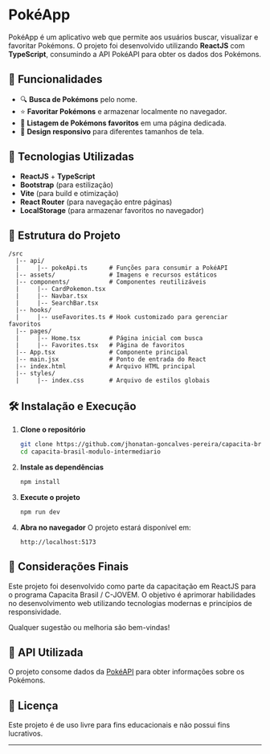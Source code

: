 # PokéApp

PokéApp é um aplicativo web que permite aos usuários buscar, visualizar e favoritar Pokémons. O projeto foi desenvolvido utilizando **ReactJS** com **TypeScript**, consumindo a API PokéAPI para obter os dados dos Pokémons.

## 📌 Funcionalidades
- 🔍 **Busca de Pokémons** pelo nome.
- ⭐ **Favoritar Pokémons** e armazenar localmente no navegador.
- 📜 **Listagem de Pokémons favoritos** em uma página dedicada.
- 📱 **Design responsivo** para diferentes tamanhos de tela.

## 🚀 Tecnologias Utilizadas
- **ReactJS** + **TypeScript**
- **Bootstrap** (para estilização)
- **Vite** (para build e otimização)
- **React Router** (para navegação entre páginas)
- **LocalStorage** (para armazenar favoritos no navegador)

## 📂 Estrutura do Projeto

```
/src
  |-- api/
  |     |-- pokeApi.ts      # Funções para consumir a PokéAPI
  |-- assets/               # Imagens e recursos estáticos
  |-- components/           # Componentes reutilizáveis
  |     |-- CardPokemon.tsx
  |     |-- Navbar.tsx
  |     |-- SearchBar.tsx
  |-- hooks/
  |     |-- useFavorites.ts # Hook customizado para gerenciar favoritos
  |-- pages/
  |     |-- Home.tsx        # Página inicial com busca
  |     |-- Favorites.tsx   # Página de favoritos
  |-- App.tsx               # Componente principal
  |-- main.jsx              # Ponto de entrada do React
  |-- index.html            # Arquivo HTML principal
  |-- styles/
  |     |-- index.css       # Arquivo de estilos globais
```

## 🛠️ Instalação e Execução

1. **Clone o repositório**
   ```bash
   git clone https://github.com/jhonatan-goncalves-pereira/capacita-brasil-modulo-intermediario.git
   cd capacita-brasil-modulo-intermediario
   ```

2. **Instale as dependências**
   ```bash
   npm install
   ```

3. **Execute o projeto**
   ```bash
   npm run dev
   ```

4. **Abra no navegador**
   O projeto estará disponível em:
   ```
   http://localhost:5173
   ```

## 🌟 Considerações Finais

Este projeto foi desenvolvido como parte da capacitação em ReactJS para o programa Capacita Brasil / C-JOVEM. O objetivo é aprimorar habilidades no desenvolvimento web utilizando tecnologias modernas e princípios de responsividade.

Qualquer sugestão ou melhoria são bem-vindas!

## 🔗 API Utilizada
O projeto consome dados da [PokéAPI](https://pokeapi.co/) para obter informações sobre os Pokémons.

## 📜 Licença
Este projeto é de uso livre para fins educacionais e não possui fins lucrativos.

---

